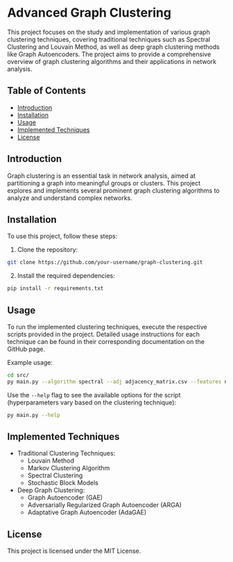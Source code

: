 # Advanced Graph Clustering 

This project focuses on the study and implementation of various graph clustering techniques, covering traditional techniques such as Spectral Clustering and Louvain Method, as well as deep graph clustering methods like Graph Autoencoders. The project aims to provide a comprehensive overview of graph clustering algorithms and their applications in network analysis.

## Table of Contents

- [Introduction](#introduction)
- [Installation](#installation)
- [Usage](#usage)
- [Implemented Techniques](#implemented-techniques)
- [License](#license)

## Introduction

Graph clustering is an essential task in network analysis, aimed at partitioning a graph into meaningful groups or clusters. This project explores and implements several prominent graph clustering algorithms to analyze and understand complex networks.

## Installation

To use this project, follow these steps:

1. Clone the repository:

```bash
git clone https://github.com/your-username/graph-clustering.git
```

2. Install the required dependencies:

```bash
pip install -r requirements.txt
```

## Usage

To run the implemented clustering techniques, execute the respective scripts provided in the project. Detailed usage instructions for each technique can be found in their corresponding documentation on the GitHub page.

Example usage:

```bash
cd src/
py main.py --algorithm spectral --adj adjacency_matrix.csv --features node_features.csv --num_clusters 3
```

Use the `--help` flag to see the available options for the script (hyperparameters vary based on the clustering technique):

```bash
py main.py --help
```

## Implemented Techniques
- Traditional Clustering Techniques:
  - Louvain Method
  - Markov Clustering Algorithm
  - Spectral Clustering
  - Stochastic Block Models
- Deep Graph Clustering:
  - Graph Autoencoder (GAE)
  - Adversarially Regularized Graph Autoencoder (ARGA)
  - Adaptative Graph Autoencoder (AdaGAE)

## License
This project is licensed under the MIT License.